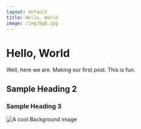 ```yaml
---
layout: default
title: Hello, World
image: /img/bg8.jpg
---
```


# Hello, World

Well, here we are. Making our first post. This is fun.

## Sample Heading 2

### Sample Heading 3

![A cool Background image](/Readable/img/bg8.jpg "A cool background")